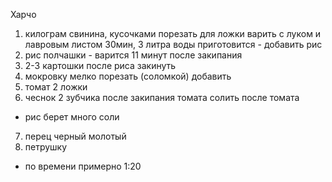 Харчо

1. килограм свинина, кусочками порезать для ложки 
варить с луком и лавровым листом 30мин, 3 литра воды
приготовится - добавить рис 
2. рис полчашки - варится 11 минут после закипания
3. 2-3 картошки после риса закинуть
4. мокровку мелко порезать (соломкой) добавить
5. томат 2 ложки
6. чеснок 2 зубчика после закипания томата
солить после томата 
 - рис берет много соли
7. перец черный молотый
8. петрушку

- по времени примерно 1:20
